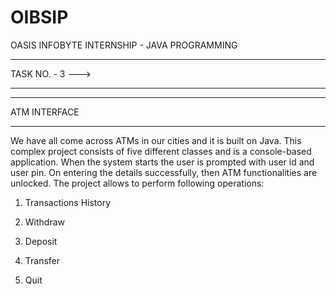 # OIBSIP
OASIS INFOBYTE INTERNSHIP - JAVA PROGRAMMING
____________________________________________

TASK NO. - 3 --->
____________
____________

ATM INTERFACE
_____________

We have all come across ATMs in our cities and it is built on Java. This complex project consists of
five different classes and is a console-based application. When the system starts the user is
prompted with user id and user pin. On entering the details successfully, then ATM functionalities
are unlocked. The project allows to perform following operations:

1. Transactions History

2. Withdraw

3. Deposit

4. Transfer

5. Quit
